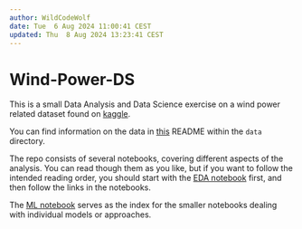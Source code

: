 ```yaml
---
author: WildCodeWolf
date: Tue  6 Aug 2024 11:00:41 CEST
updated: Thu  8 Aug 2024 13:23:41 CEST
---
```


# Wind-Power-DS

This is a small Data Analysis and Data Science exercise on a wind power related
dataset found on [kaggle](kaggle.com).

You can find information on the data in [this](data/README.md) README within
the `data` directory.

The repo consists of several notebooks, covering different aspects of the
analysis.  You can read though them as you like, but if you want to follow
the intended reading order, you should start with the
[EDA notebook](./eda.ipynb) first, and then follow the links in the notebooks.

The [ML notebook](./ml.ipynb) serves as the index for the smaller notebooks
dealing with individual models or approaches.

